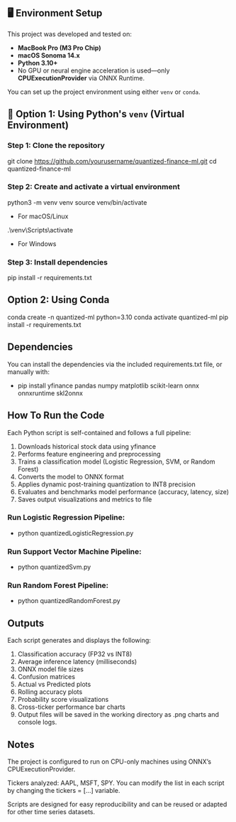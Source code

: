 ## 🖥️ Environment Setup

This project was developed and tested on:

- **MacBook Pro (M3 Pro Chip)**
- **macOS Sonoma 14.x**
- **Python 3.10+**
- No GPU or neural engine acceleration is used—only **CPUExecutionProvider** via ONNX Runtime.

You can set up the project environment using either `venv` or `conda`.

## 🔧 Option 1: Using Python's `venv` (Virtual Environment)

### Step 1: Clone the repository
git clone https://github.com/yourusername/quantized-finance-ml.git
cd quantized-finance-ml

### Step 2: Create and activate a virtual environment
python3 -m venv venv
source venv/bin/activate        
- For macOS/Linux

.\venv\Scripts\activate        
- For Windows

### Step 3: Install dependencies
pip install -r requirements.txt


## Option 2: Using Conda
conda create -n quantized-ml python=3.10
conda activate quantized-ml
pip install -r requirements.txt

## Dependencies
You can install the dependencies via the included requirements.txt file, or manually with:
* pip install yfinance pandas numpy matplotlib scikit-learn onnx onnxruntime skl2onnx

## How To Run the Code
Each Python script is self-contained and follows a full pipeline:
1. Downloads historical stock data using yfinance
2. Performs feature engineering and preprocessing
3. Trains a classification model (Logistic Regression, SVM, or Random Forest)
4. Converts the model to ONNX format
5. Applies dynamic post-training quantization to INT8 precision
6. Evaluates and benchmarks model performance (accuracy, latency, size)
7. Saves output visualizations and metrics to file

### Run Logistic Regression Pipeline:
* python quantizedLogisticRegression.py
### Run Support Vector Machine Pipeline:
* python quantizedSvm.py
### Run Random Forest Pipeline:
* python quantizedRandomForest.py

## Outputs
Each script generates and displays the following:

1. Classification accuracy (FP32 vs INT8)
2. Average inference latency (milliseconds)
3. ONNX model file sizes
4. Confusion matrices
5. Actual vs Predicted plots
6. Rolling accuracy plots
7. Probability score visualizations
8. Cross-ticker performance bar charts
9. Output files will be saved in the working directory as .png charts and console logs.

## Notes
The project is configured to run on CPU-only machines using ONNX’s CPUExecutionProvider.

Tickers analyzed: AAPL, MSFT, SPY. You can modify the list in each script by changing the tickers = [...] variable.

Scripts are designed for easy reproducibility and can be reused or adapted for other time series datasets.


